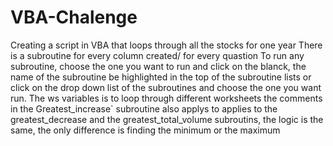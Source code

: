 # VBA-Chalenge
Creating a script in VBA that loops through all the stocks for one year 
There is a subroutine for every column created/ for every quastion 
To run any subroutine, choose the one you want to run and click on the blanck, the name of the subroutine be highlighted in the top of the subroutine lists 
or click on the drop down list of the subroutines and choose the one you want run.
The ws variables is to loop through different worksheets 
the comments in the Greatest_increase` subroutine also applys to applies to the greatest_decrease and the greatest_total_volume subroutins, the logic is the same, the only difference is finding the minimum or the maximum 
